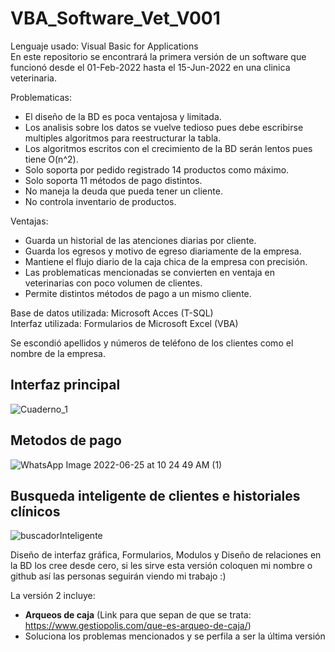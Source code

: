 # VBA_Software_Vet_V001
Lenguaje usado: Visual Basic for Applications  
En este repositorio se encontrará la primera versión de un software que funcionó desde el 01-Feb-2022 hasta el 15-Jun-2022 en una clinica veterinaria.

Problematicas:
- El diseño de la BD es poca ventajosa y limitada.
- Los analisis sobre los datos se vuelve tedioso pues debe escribirse multiples algoritmos para reestructurar la tabla.
- Los algoritmos escritos con el crecimiento de la BD serán lentos pues tiene O(n^2).
- Solo soporta por pedido registrado 14 productos como máximo.
- Solo soporta 11 métodos de pago distintos.
- No maneja la deuda que pueda tener un cliente.
- No controla inventario de productos.

Ventajas:
- Guarda un historial de las atenciones diarias por cliente.
- Guarda los egresos y motivo de egreso diariamente de la empresa.
- Mantiene el flujo diario de la caja chica de la empresa con precisión.
- Las problematicas mencionadas se convierten en ventaja en veterinarias con poco volumen de clientes.
- Permite distintos métodos de pago a un mismo cliente.

Base de datos utilizada: Microsoft Acces (T-SQL)  
Interfaz utilizada: Formularios de Microsoft Excel (VBA)  

Se escondió apellidos y números de teléfono de los clientes como el nombre de la empresa.  

## Interfaz principal
![Cuaderno_1](https://user-images.githubusercontent.com/67118105/175780471-e1f3de32-a5a1-45d5-850a-80ba73b81d36.jpg)

## Metodos de pago
![WhatsApp Image 2022-06-25 at 10 24 49 AM (1)](https://user-images.githubusercontent.com/67118105/175780501-1e4c6fb2-30de-4903-bbbb-63fe0749b61c.jpeg)

## Busqueda inteligente de clientes e historiales clínicos
![buscadorInteligente](https://user-images.githubusercontent.com/67118105/175780506-8114f295-b9de-46d8-b40e-06a4a481c8b7.jpg)

Diseño de interfaz gráfica, Formularios, Modulos y Diseño de relaciones en la BD los cree desde cero, si les sirve esta versión coloquen mi nombre o github así las personas seguirán viendo mi trabajo :)  

La versión 2 incluye:
- **Arqueos de caja** (Link para que sepan de que se trata: https://www.gestiopolis.com/que-es-arqueo-de-caja/)  
- Soluciona los problemas mencionados y se perfila a ser la última versión
